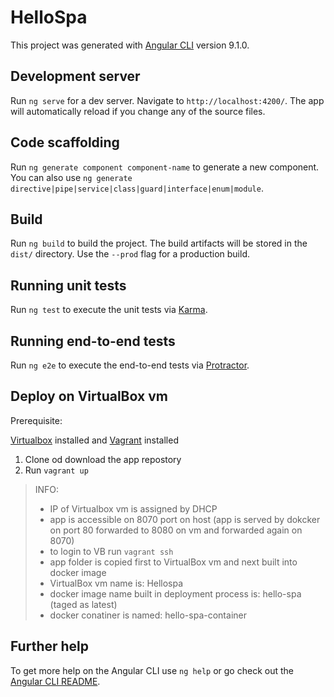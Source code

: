 # HelloSpa

This project was generated with [Angular CLI](https://github.com/angular/angular-cli) version 9.1.0.

## Development server

Run `ng serve` for a dev server. Navigate to `http://localhost:4200/`. The app will automatically reload if you change any of the source files.

## Code scaffolding

Run `ng generate component component-name` to generate a new component. You can also use `ng generate directive|pipe|service|class|guard|interface|enum|module`.

## Build

Run `ng build` to build the project. The build artifacts will be stored in the `dist/` directory. Use the `--prod` flag for a production build.

## Running unit tests

Run `ng test` to execute the unit tests via [Karma](https://karma-runner.github.io).

## Running end-to-end tests

Run `ng e2e` to execute the end-to-end tests via [Protractor](http://www.protractortest.org/).

## Deploy on VirtualBox vm 

Prerequisite:

[Virtualbox](https://www.virtualbox.org/manual/UserManual.html#installation) installed and [Vagrant](https://www.vagrantup.com/docs/installation) installed

1. Clone od download the app repostory
2. Run `vagrant up`


> INFO: 
>
>	- IP of Virtualbox vm is assigned by DHCP
>	- app is accessible on 8070 port on host (app is served by dokcker on port 80 forwarded to 8080 on vm and forwarded again on 8070)
>	- to login to VB run `vagrant ssh`
>	- app folder is copied first to VirtualBox vm and next built into docker image
>	- VirtualBox vm name is: Hellospa
>	- docker image name built in deployment process is: hello-spa (taged as latest)
>	- docker conatiner is named: hello-spa-container 





## Further help

To get more help on the Angular CLI use `ng help` or go check out the [Angular CLI README](https://github.com/angular/angular-cli/blob/master/README.md).
